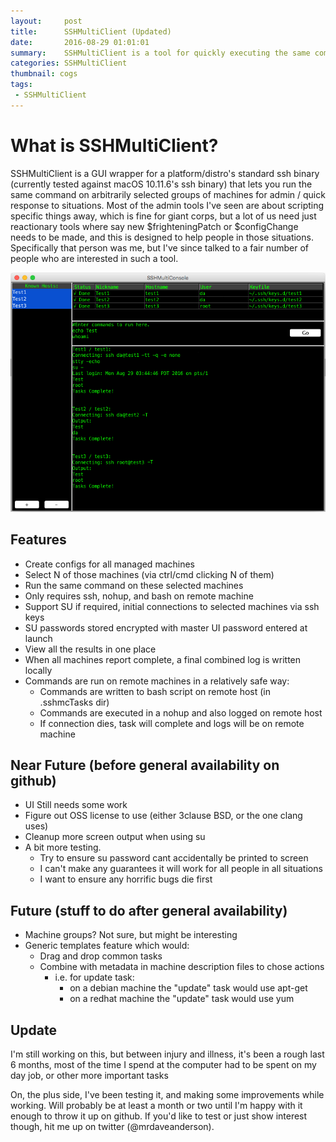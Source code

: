 ```yaml
---
layout:     post
title:      SSHMultiClient (Updated)
date:       2016-08-29 01:01:01
summary:    SSHMultiClient is a tool for quickly executing the same command to a large number of machines quickly and easily.
categories: SSHMultiClient
thumbnail: cogs
tags:
 - SSHMultiClient
---
```


# What is SSHMultiClient?

SSHMultiClient is a GUI wrapper for a platform/distro's standard ssh binary (currently tested against macOS 10.11.6's ssh binary) that lets you run the same command on arbitrarily selected groups of machines for admin / quick response to situations. 
Most of the admin tools I've seen are about scripting specific things away, which is fine for giant corps, but a lot of us need just reactionary tools where say new $frighteningPatch or $configChange needs to be made, and this is designed to help people in those situations.
Specifically that person was me, but I've since talked to a fair number of people who are interested in such a tool.


![Image](/images/SSHMultiClient-v0.5.png)


## Features

 * Create configs for all managed machines
 * Select N of those machines (via ctrl/cmd clicking N of them)
 * Run the same command on these selected machines
 * Only requires ssh, nohup, and bash on remote machine
 * Support SU if required, initial connections to selected machines via ssh keys
 * SU passwords stored encrypted with master UI password entered at launch
 * View all the results in one place
 * When all machines report complete, a final combined log is written locally
 * Commands are run on remote machines in a relatively safe way:
   * Commands are written to bash script on remote host (in .sshmcTasks dir)
   * Commands are executed in a nohup and also logged on remote host
   * If connection dies, task will complete and logs will be on remote machine


## Near Future (before general availability on github)

 * UI Still needs some work
 * Figure out OSS license to use (either 3clause BSD, or the one clang uses)
 * Cleanup more screen output when using su
 * A bit more testing. 
   * Try to ensure su password cant accidentally be printed to screen
   * I can't make any guarantees it will work for all people in all situations
   * I want to ensure any horrific bugs die first


## Future (stuff to do after general availability)
 
 * Machine groups? Not sure, but might be interesting
 * Generic templates feature which would:
   * Drag and drop common tasks
   * Combine with metadata in machine description files to chose actions
     * i.e. for update task:
       * on a debian machine the "update" task would use apt-get 
       * on a redhat machine the "update" task would use yum


## Update
I'm still working on this, but between injury and illness, it's been a rough last 6 months, most of the time I spend at the computer had to be spent on my day job, or other more important tasks

On, the plus side, I've been testing it, and making some improvements while working. Will probably be at least a month or two until I'm happy with it enough to throw it up on github. If you'd like to test or just show interest though, hit me up on twitter (@mrdaveanderson).
